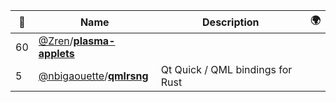 |:star2: | Name | Description | 🌍|
|---|---|---|---|
|60|[@Zren](https://github.com/Zren)/[**plasma-applets**](https://github.com/Zren/plasma-applets)|||
|5|[@nbigaouette](https://github.com/nbigaouette)/[**qmlrsng**](https://github.com/nbigaouette/qmlrsng)|Qt Quick / QML bindings for Rust||

